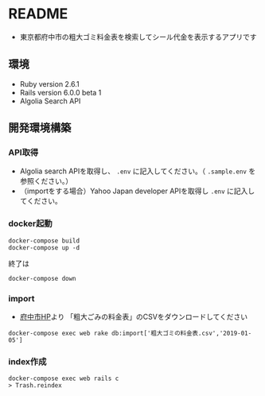 # README

* 東京都府中市の粗大ゴミ料金表を検索してシール代金を表示するアプリです

## 環境
* Ruby version 2.6.1
* Rails version 6.0.0 beta 1
* Algolia Search API

## 開発環境構築
### API取得
* Algolia search APIを取得し、 `.env` に記入してください。（ `.sample.env` を参照ください。）
* （importをする場合）Yahoo Japan developer APIを取得し `.env` に記入してください。

### docker起動

```
docker-compose build
docker-compose up -d
```

終了は

```
docker-compose down
```

### import
* [府中市HP](https://www.city.fuchu.tokyo.jp/kurashi/gomirisaikuru/dashikata/sodaigomidasikata.html)より 「粗大ごみの料金表」のCSVをダウンロードしてください

```
docker-compose exec web rake db:import['粗大ゴミの料金表.csv','2019-01-05']
```

### index作成

```
docker-compose exec web rails c
> Trash.reindex
```

